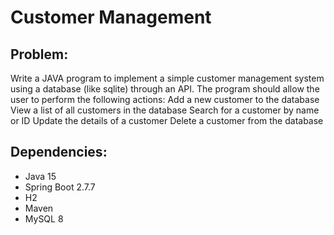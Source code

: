# Customer Management

## Problem:

Write a JAVA program to implement a simple customer management system using a database (like sqlite) through an API.
The program should allow the user to perform the following actions:
Add a new customer to the database
View a list of all customers in the database
Search for a customer by name or ID
Update the details of a customer
Delete a customer from the database

## Dependencies:

- Java 15
- Spring Boot 2.7.7
- H2
- Maven
- MySQL 8


